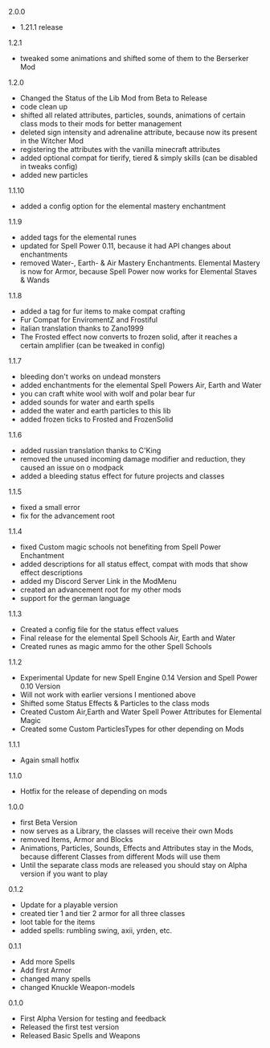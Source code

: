 2.0.0
- 1.21.1 release

1.2.1
- tweaked some animations and shifted some of them to the Berserker Mod

1.2.0
- Changed the Status of the Lib Mod from Beta to Release 
- code clean up
- shifted all related attributes, particles, sounds, animations of certain class mods to their mods for better management
- deleted sign intensity and adrenaline attribute, because now its present in the Witcher Mod
- registering the attributes with the vanilla minecraft attributes
- added optional compat for tierify, tiered & simply skills (can be disabled in tweaks config)
- added new particles

1.1.10
- added a config option for the elemental mastery enchantment

1.1.9
- added tags for the elemental runes
- updated for Spell Power 0.11, because it had API changes about enchantments
- removed Water-, Earth- & Air Mastery Enchantments. Elemental Mastery is now for Armor, because Spell Power now works for Elemental Staves & Wands

1.1.8
- added a tag for fur items to make compat crafting
- Fur Compat for EnviromentZ and Frostiful
- italian translation thanks to Zano1999
- The Frosted effect now converts to frozen solid, after it reaches a certain amplifier (can be tweaked in config)

1.1.7
- bleeding don't works on undead monsters
- added enchantments for the elemental Spell Powers Air, Earth and Water
- you can craft white wool with wolf and polar bear fur
- added sounds for water and earth spells
- added the water and earth particles to this lib
- added frozen ticks to Frosted and FrozenSolid

1.1.6
- added russian translation thanks to C'King
- removed the unused incoming damage modifier and reduction, they caused an issue on o modpack
- added a bleeding status effect for future projects and classes

1.1.5
- fixed a small error
- fix for the advancement root

1.1.4
- fixed Custom magic schools not benefiting from Spell Power Enchantment
- added descriptions for all status effect, compat with mods that show effect descriptions
- added my Discord Server Link in the ModMenu
- created an advancement root for my other mods
- support for the german language

1.1.3
- Created a config file for the status effect values
- Final release for the elemental Spell Schools Air, Earth and Water
- Created runes as magic ammo for the other Spell Schools

1.1.2
- Experimental Update for new Spell Engine 0.14 Version and Spell Power 0.10 Version
- Will not work with earlier versions I mentioned above
- Shifted some Status Effects & Particles to the class mods
- Created Custom Air,Earth and Water Spell Power Attributes for Elemental Magic
- Created some Custom ParticlesTypes for other depending on Mods

1.1.1
- Again small hotfix

1.1.0
- Hotfix for the release of depending on mods

1.0.0
- first Beta Version
- now serves as a Library, the classes will receive their own Mods
- removed Items, Armor and Blocks
- Animations, Particles, Sounds, Effects and Attributes stay in the Mods, because different Classes from different Mods will use them
- Until the separate class mods are released you should stay on Alpha version if you want to play

0.1.2
- Update for a playable version
- created tier 1 and tier 2 armor for all three classes
- loot table for the items
- added spells: rumbling swing, axii, yrden, etc.

0.1.1
- Add more Spells
- Add first Armor
- changed many spells
- changed Knuckle Weapon-models

0.1.0
- First Alpha Version for testing and feedback
- Released the first test version
- Released Basic Spells and Weapons